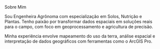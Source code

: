 Sobre Mim

Sou Engenheira Agrônoma com especialização em Solos, Nutrição e Plantas. Tenho paixão por transformar dados espaciais em soluções reais para o campo,
com foco em geoprocessamento e agricultura de precisão.

Minha experiência envolve mapeamento do uso da terra, análise espacial e interpretação de dados geográficos com ferramentas como o ArcGIS Pro.
